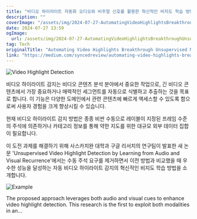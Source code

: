 ```yaml
---
title: "비디오 하이라이트 자동화 오디오와 비주얼 신호를 활용한 혁신적인 비지도 학습 방법"
description: ""
coverImage: "/assets/img/2024-07-27-AutomatingVideoHighlightsBreakthroughUnsupervisedMethodLeveragesAudioandVisualCues_0.png"
date: 2024-07-27 13:59
ogImage: 
  url: /assets/img/2024-07-27-AutomatingVideoHighlightsBreakthroughUnsupervisedMethodLeveragesAudioandVisualCues_0.png
tag: Tech
originalTitle: "Automating Video Highlights Breakthrough Unsupervised Method Leverages Audio and Visual Cues"
link: "https://medium.com/syncedreview/automating-video-highlights-breakthrough-unsupervised-method-leverages-audio-and-visual-cues-1e021f469d43"
---
```




![Video Highlight Detection](/assets/img/2024-07-27-AutomatingVideoHighlightsBreakthroughUnsupervisedMethodLeveragesAudioandVisualCues_0.png)

비디오 하이라이트 감지는 비디오 콘텐츠 분석 분야에서 중요한 작업으로, 긴 비디오 콘텐츠에서 가장 중요하거나 매력적인 세그먼트를 자동으로 식별하고 추출하는 것을 목표로 합니다. 이 기능은 다양한 도메인에서 관련 콘텐츠에 빠르게 액세스할 수 있도록 함으로써 사용자 경험을 크게 향상시킬 수 있습니다.

현재 비디오 하이라이트 감지 방법은 종종 비싼 수동으로 레이블이 지정된 프레임 수준의 주석에 의존하거나 카테고리 정보를 통해 약한 지도를 위한 대규모 외부 데이터 집합이 필요합니다.

이 도전 과제를 해결하기 위해 사스카치완 대학과 구글 리서치의 연구팀이 발표한 새 논문 'Unsupervised Video Highlight Detection by Learning from Audio and Visual Recurrence'에서는 수동 주석 요구를 제거하면서 이전 방법과 비교했을 때 우수한 성능을 달성하는 자동 비디오 하이라이트 감지의 혁신적인 비지도 학습 방법을 소개합니다.


<div class="content-ad"></div>


![Example](/assets/img/2024-07-27-AutomatingVideoHighlightsBreakthroughUnsupervisedMethodLeveragesAudioandVisualCues_1.png)

The proposed approach leverages both audio and visual cues to enhance video highlight detection. This research is the first to exploit both modalities in an...
